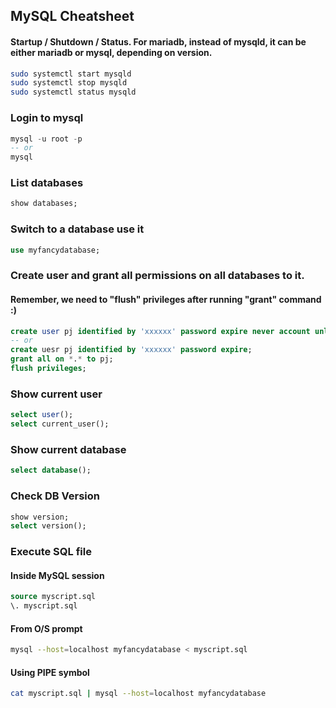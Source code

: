 ## MySQL Cheatsheet

#### Startup / Shutdown / Status. For mariadb, instead of mysqld, it can be either mariadb or mysql, depending on version.
```sh
sudo systemctl start mysqld
sudo systemctl stop mysqld
sudo systemctl status mysqld
```

### Login to mysql
```sql
mysql -u root -p
-- or
mysql
```

### List databases
```sql
show databases;
```

### Switch to a database use it
```sql
use myfancydatabase;
```

### Create user and grant all permissions on all databases to it. 
#### Remember, we need to "flush" privileges after running "grant" command :)
```sql
create user pj identified by 'xxxxxx' password expire never account unlock;
-- or
create uesr pj identified by 'xxxxxx' password expire;
grant all on *.* to pj;
flush privileges;
```

### Show current user
```sql
select user();
select current_user();
```

### Show current database
```sql
select database();
```

### Check DB Version
```sql
show version;
select version();
```

### Execute SQL file
####  Inside MySQL session
```sql
source myscript.sql
\. myscript.sql
```
#### From O/S prompt
```sh
mysql --host=localhost myfancydatabase < myscript.sql
```
#### Using PIPE symbol
```sh
cat myscript.sql | mysql --host=localhost myfancydatabase
```

